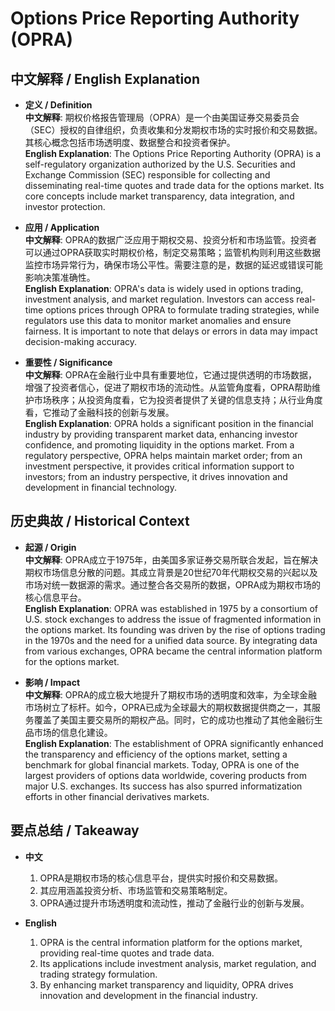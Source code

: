 # Options Price Reporting Authority (OPRA)

## 中文解释 / English Explanation

* **定义 / Definition**  
  **中文解释**: 期权价格报告管理局（OPRA）是一个由美国证券交易委员会（SEC）授权的自律组织，负责收集和分发期权市场的实时报价和交易数据。其核心概念包括市场透明度、数据整合和投资者保护。  
  **English Explanation**: The Options Price Reporting Authority (OPRA) is a self-regulatory organization authorized by the U.S. Securities and Exchange Commission (SEC) responsible for collecting and disseminating real-time quotes and trade data for the options market. Its core concepts include market transparency, data integration, and investor protection.

* **应用 / Application**  
  **中文解释**: OPRA的数据广泛应用于期权交易、投资分析和市场监管。投资者可以通过OPRA获取实时期权价格，制定交易策略；监管机构则利用这些数据监控市场异常行为，确保市场公平性。需要注意的是，数据的延迟或错误可能影响决策准确性。  
  **English Explanation**: OPRA's data is widely used in options trading, investment analysis, and market regulation. Investors can access real-time options prices through OPRA to formulate trading strategies, while regulators use this data to monitor market anomalies and ensure fairness. It is important to note that delays or errors in data may impact decision-making accuracy.

* **重要性 / Significance**  
  **中文解释**: OPRA在金融行业中具有重要地位，它通过提供透明的市场数据，增强了投资者信心，促进了期权市场的流动性。从监管角度看，OPRA帮助维护市场秩序；从投资角度看，它为投资者提供了关键的信息支持；从行业角度看，它推动了金融科技的创新与发展。  
  **English Explanation**: OPRA holds a significant position in the financial industry by providing transparent market data, enhancing investor confidence, and promoting liquidity in the options market. From a regulatory perspective, OPRA helps maintain market order; from an investment perspective, it provides critical information support to investors; from an industry perspective, it drives innovation and development in financial technology.

## 历史典故 / Historical Context

* **起源 / Origin**  
  **中文解释**: OPRA成立于1975年，由美国多家证券交易所联合发起，旨在解决期权市场信息分散的问题。其成立背景是20世纪70年代期权交易的兴起以及市场对统一数据源的需求。通过整合各交易所的数据，OPRA成为期权市场的核心信息平台。  
  **English Explanation**: OPRA was established in 1975 by a consortium of U.S. stock exchanges to address the issue of fragmented information in the options market. Its founding was driven by the rise of options trading in the 1970s and the need for a unified data source. By integrating data from various exchanges, OPRA became the central information platform for the options market.

* **影响 / Impact**  
  **中文解释**: OPRA的成立极大地提升了期权市场的透明度和效率，为全球金融市场树立了标杆。如今，OPRA已成为全球最大的期权数据提供商之一，其服务覆盖了美国主要交易所的期权产品。同时，它的成功也推动了其他金融衍生品市场的信息化建设。  
  **English Explanation**: The establishment of OPRA significantly enhanced the transparency and efficiency of the options market, setting a benchmark for global financial markets. Today, OPRA is one of the largest providers of options data worldwide, covering products from major U.S. exchanges. Its success has also spurred informatization efforts in other financial derivatives markets.

## 要点总结 / Takeaway

* **中文**  
  1. OPRA是期权市场的核心信息平台，提供实时报价和交易数据。
  2. 其应用涵盖投资分析、市场监管和交易策略制定。
  3. OPRA通过提升市场透明度和流动性，推动了金融行业的创新与发展。

* **English**  
  1. OPRA is the central information platform for the options market, providing real-time quotes and trade data.
  2. Its applications include investment analysis, market regulation, and trading strategy formulation.
  3. By enhancing market transparency and liquidity, OPRA drives innovation and development in the financial industry.